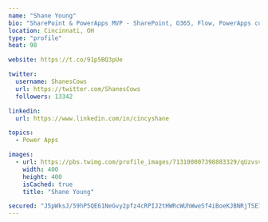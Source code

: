 ```yaml
---
name: "Shane Young"
bio: "SharePoint & PowerApps MVP - SharePoint, O365, Flow, PowerApps consulting? @PowerApps911 | Pure Snark? You found it."
location: Cincinnati, OH
type: "profile"
heat: 98

website: https://t.co/91p5BQ3pUe

twitter:
  username: ShanesCows
  url: https://twitter.com/ShanesCows
  followers: 13342

linkedin:
  url: https://www.linkedin.com/in/cincyshane

topics:
  - Power Apps

images:
  - url: https://pbs.twimg.com/profile_images/713100007398883329/qUzvsvQ3_400x400.jpg
    width: 400
    height: 400
    isCached: true
    title: "Shane Young"

secured: "J5pWksJ/59hP5QE61NeGvy2pfz4cRPIJ2tHWRcWUhWweSf4iBoeKJBNRjTSE7Yw2DFjHhH5MmL8Nz8WEjXmhuTPQr0LQybI4YRQz//IZ99i+MlKsEaavrvzBOxh4Q9uRsCX4apE+h95jhrctkxDlrO5SqdfXzMD6o2Ji97mnWdqXS3Nr3UyctpCsYgRHpAv+V9LYoX4yb1E/mvzYoP2y6rH2AxaYaCJq7m3Sfx/nXkxwtvcUK0nuoQwq/SZO5sR7HyW8KDwSYK4pCpB9NNl9hYpApbu2nFdLgC/0Ir6CFlzLEQ12bx1QANXP5IE8GJYp+OvAecAtL5RI+pxK8RY1CrWaGMO+f7GWtu2QAUVvG6r9f2X0/axDd7fsOuh12iRBj09jk1DasRJlYECDBRU+pGQO7MmfYOP59nOkCcR8ANY=;bmPrUqhLG0s95OOnKvmMaA=="
---
```


